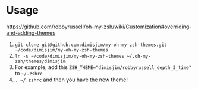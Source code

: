 # Usage

https://github.com/robbyrussell/oh-my-zsh/wiki/Customization#overriding-and-adding-themes

1. `git clone git@github.com:dimisjim/my-oh-my-zsh-themes.git ~/code/dimisjim/my-oh-my-zsh-themes`
2. `ln -s ~/code/dimisjim/my-oh-my-zsh-themes ~/.oh-my-zsh/themes/dimisjim`
3. For example, add this `ZSH_THEME="dimisjim/robbyrussell_depth_3_time"` to `~/.zshrc`
4. `. ~/.zshrc` and then you have the new theme!
